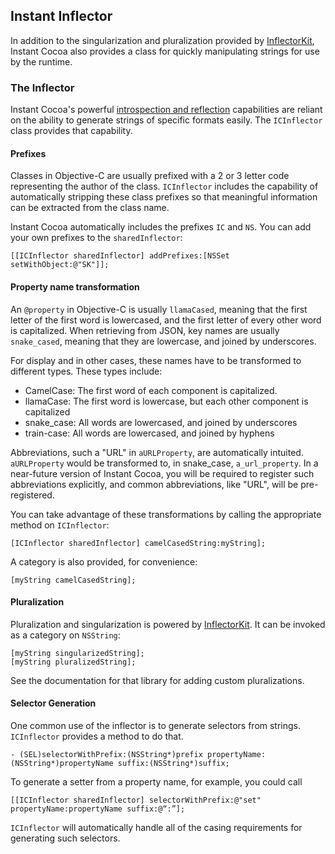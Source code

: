 ## Instant Inflector

In addition to the singularization and pluralization provided by [InflectorKit](https://github.com/mattt/InflectorKit), Instant Cocoa also provides a class for quickly manipulating strings for use by the runtime.

### The Inflector

Instant Cocoa's powerful [introspection and reflection](../instant-model/reflection) capabilities are reliant on the ability to generate strings of specific formats easily. The `ICInflector` class provides that capability.

#### Prefixes

Classes in Objective-C are usually prefixed with a 2 or 3 letter code representing the author of the class. `ICInflector` includes the capability of automatically stripping these class prefixes so that meaningful information can be extracted from the class name.

Instant Cocoa automatically includes the prefixes `IC` and `NS`.  You can add your own prefixes to the `sharedInflector`:

    [[ICInflector sharedInflector] addPrefixes:[NSSet setWithObject:@"SK"]];

#### Property name transformation

An `@property` in Objective-C is usually `llamaCased`, meaning that the first letter of the first word is lowercased, and the first letter of every other word is capitalized. When retrieving from JSON, key names are usually `snake_cased`, meaning that they are lowercase, and joined by underscores.

For display and in other cases, these names have to be transformed to different types. These types include:

* CamelCase: The first word of each component is capitalized.
* llamaCase: The first word is lowercase, but each other component is capitalized
* snake_case: All words are lowercased, and joined by underscores
* train-case: All words are lowercased, and joined by hyphens

Abbreviations, such a "URL" in `aURLProperty`, are automatically intuited. `aURLProperty` would be transformed to, in snake\_case, `a_url_property`. In a near-future version of Instant Cocoa, you will be required to register such abbreviations explicitly, and common abbreviations, like "URL", will be pre-registered.

You can take advantage of these transformations by calling the appropriate method on `ICInflector`:

	[ICInflector sharedInflector] camelCasedString:myString];

A category is also provided, for convenience:

	[myString camelCasedString];

#### Pluralization

Pluralization and singularization is powered by [InflectorKit](https://github.com/mattt/InflectorKit). It can be invoked as a category on `NSString`:

	[myString singularizedString];
	[myString pluralizedString];

See the documentation for that library for adding custom pluralizations.

#### Selector Generation

One common use of the inflector is to generate selectors from strings. `ICInflector` provides a method to do that.

    - (SEL)selectorWithPrefix:(NSString*)prefix propertyName:(NSString*)propertyName suffix:(NSString*)suffix;

To generate a setter from a property name, for example, you could call

    [[ICInflector sharedInflector] selectorWithPrefix:@"set" propertyName:propertyName suffix:@“:”];

`ICInflector` will automatically handle all of the casing requirements for generating such selectors.


